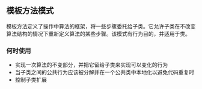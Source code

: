 ## 模板方法模式

模板方法定义了操作中算法的框架，将一些步骤委托给子类。它允许子类在不改变算法结构的情况下重新定义算法的某些步骤。该模式有行为目的，并适用于类。

### 何时使用

* 实现一次算法的不变部分，并把它留给子类来实现可以变化的行为
* 当子类之间的公共行为应该被分解并在一个公共类中本地化以避免代码重复时
* 控制子类扩展